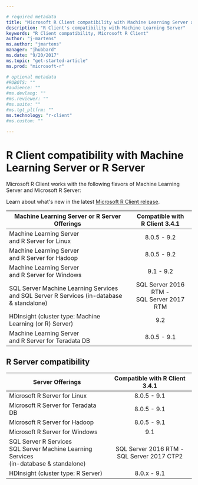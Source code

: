 ```yaml
---

# required metadata
title: "Microsoft R Client compatibility with Machine Learning Server and R Server | Microsoft Docs"
description: "R Client's compatibility with Machine Learning Server"
keywords: "R Client compatibility, Microsoft R Client"
author: "j-martens"
ms.author: "jmartens"
manager: "jhubbard"
ms.date: "9/20/2017"
ms.topic: "get-started-article"
ms.prod: "microsoft-r"

# optional metadata
#ROBOTS: ""
#audience: ""
#ms.devlang: ""
#ms.reviewer: ""
#ms.suite: ""
#ms.tgt_pltfrm: ""
ms.technology: "r-client"
#ms.custom: ""

---
```

# R Client compatibility with Machine Learning Server or R Server

Microsoft R Client works with the following flavors of Machine Learning Server and Microsoft R Server:

Learn about what's new in the latest [Microsoft R Client release](what-is-microsoft-r-client.md#r-client-whats-new).

|Machine Learning Server or R Server Offerings|Compatible with <br/>R Client 3.4.1|
|-----------|:--------------------------:|
|Machine Learning Server <br/>and R Server for Linux|8.0.5 - 9.2|
|Machine Learning Server <br/>and R Server for Hadoop|8.0.5 - 9.2|
|Machine Learning Server <br/>and R Server for Windows|9.1 - 9.2|
|SQL Server Machine Learning Services<br>and SQL Server R Services (in-database & standalone)|SQL Server 2016 RTM - <br>SQL Server 2017 RTM|
|HDInsight (cluster type: Machine Learning (or R) Server)|9.2|
|Machine Learning Server <br/>and R Server for Teradata DB|8.0.5 - 9.1|

## R Server compatibility
|Server Offerings|Compatible with R Client 3.4.1|
|-----------|:--------------------------:|
|Microsoft R Server for Linux|8.0.5 - 9.1|
|Microsoft R Server for Teradata DB|8.0.5 - 9.1|
|Microsoft R Server for Hadoop|8.0.5 - 9.1|
|Microsoft R Server for Windows|9.1|
|SQL Server R Services <br>SQL Server Machine Learning Services<br>(in-database & standalone)|SQL Server 2016 RTM - <br>SQL Server 2017 CTP2|
|HDInsight (cluster type: R Server)|8.0.x - 9.1|
